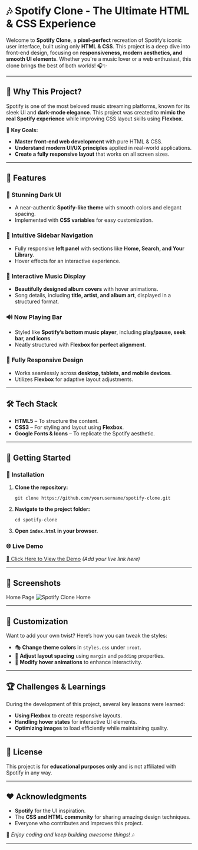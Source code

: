 

# 🎶 Spotify Clone - The Ultimate HTML & CSS Experience

Welcome to **Spotify Clone**, a **pixel-perfect** recreation of Spotify’s iconic user interface, built using only **HTML & CSS**. This project is a deep dive into front-end design, focusing on **responsiveness, modern aesthetics, and smooth UI elements**. Whether you're a music lover or a web enthusiast, this clone brings the best of both worlds! 🎧✨

---

## 🎯 Why This Project?
Spotify is one of the most beloved music streaming platforms, known for its sleek UI and **dark-mode elegance**. This project was created to **mimic the real Spotify experience** while improving CSS layout skills using **Flexbox**.

🚀 **Key Goals:**
- **Master front-end web development** with pure HTML & CSS.
- **Understand modern UI/UX principles** applied in real-world applications.
- **Create a fully responsive layout** that works on all screen sizes.

---

## 📌 Features

### 🎨 Stunning Dark UI
- A near-authentic **Spotify-like theme** with smooth colors and elegant spacing.
- Implemented with **CSS variables** for easy customization.

### 📂 Intuitive Sidebar Navigation
- Fully responsive **left panel** with sections like **Home, Search, and Your Library**.
- Hover effects for an interactive experience.

### 🎵 Interactive Music Display
- **Beautifully designed album covers** with hover animations.
- Song details, including **title, artist, and album art**, displayed in a structured format.

### 🔊 Now Playing Bar
- Styled like **Spotify’s bottom music player**, including **play/pause, seek bar, and icons**.
- Neatly structured with **Flexbox for perfect alignment**.

### 📱 Fully Responsive Design
- Works seamlessly across **desktop, tablets, and mobile devices**.
- Utilizes **Flexbox** for adaptive layout adjustments.

---

## 🛠 Tech Stack
- **HTML5** – To structure the content.
- **CSS3** – For styling and layout using **Flexbox**.
- **Google Fonts & Icons** – To replicate the Spotify aesthetic.

---

## 🚀 Getting Started

### 🔧 Installation
1. **Clone the repository:**
   ```
   git clone https://github.com/yourusername/spotify-clone.git
   ```
2. **Navigate to the project folder:**
   ```
   cd spotify-clone
   ```
3. **Open `index.html` in your browser.**

### 🌐 Live Demo
[🔗 Click Here to View the Demo](#) *(Add your live link here)*

---

## 📸 Screenshots
 Home Page 
 ![Spotify Clone Home](https://link-to-your-image/home.png) 



---

## 🎨 Customization
Want to add your own twist? Here’s how you can tweak the styles:
- 🎭 **Change theme colors** in `styles.css` under `:root`.
- 📏 **Adjust layout spacing** using `margin` and `padding` properties.
- 🔁 **Modify hover animations** to enhance interactivity.

---

## 🏆 Challenges & Learnings
During the development of this project, several key lessons were learned:
- **Using Flexbox** to create responsive layouts.
- **Handling hover states** for interactive UI elements.
- **Optimizing images** to load efficiently while maintaining quality.

---

## 📜 License
This project is for **educational purposes only** and is not affiliated with Spotify in any way.

---

## ❤️ Acknowledgments
- **Spotify** for the UI inspiration.
- The **CSS and HTML community** for sharing amazing design techniques.
- Everyone who contributes and improves this project.

🚀 *Enjoy coding and keep building awesome things!* 🎶

---

